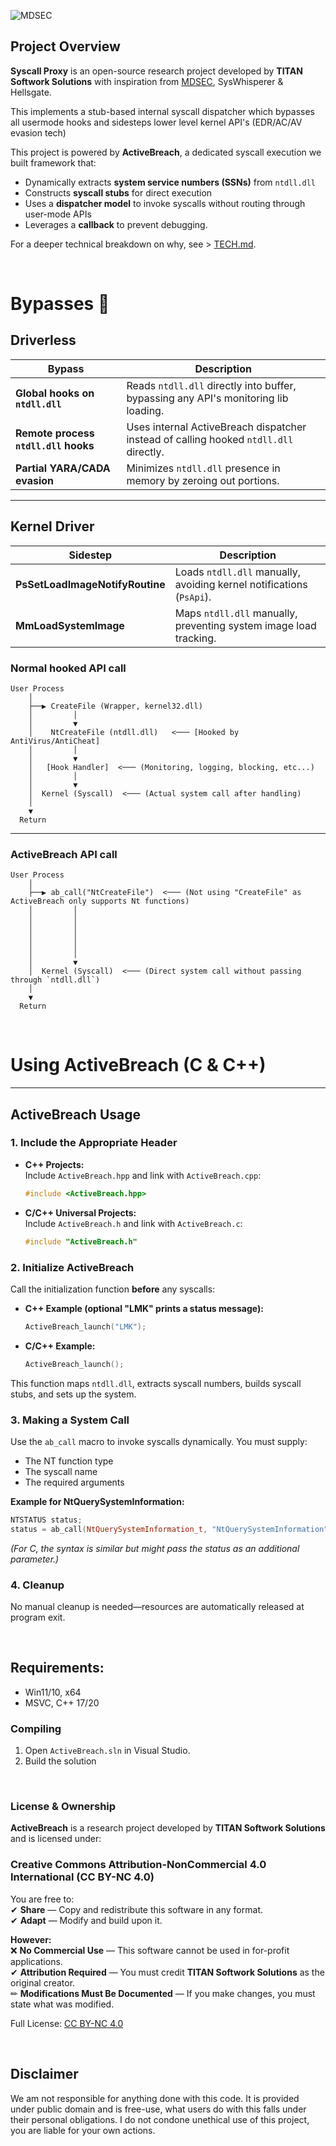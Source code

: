 ![MDSEC](https://www.mdsec.co.uk/wp-content/themes/mdsec/img/mdsec-logo.svg)

## Project Overview  

**Syscall Proxy** is an open-source research project developed by **TITAN Softwork Solutions** with inspiration from [MDSEC](https://www.mdsec.co.uk/2020/12/bypassing-user-mode-hooks-and-direct-invocation-of-system-calls-for-red-teams/), SysWhisperer & Hellsgate.  

This implements a stub-based internal syscall dispatcher which bypasses all usermode hooks and sidesteps lower level kernel API's (EDR/AC/AV evasion tech)

This project is powered by **ActiveBreach**, a dedicated syscall execution we built framework that:
- Dynamically extracts **system service numbers (SSNs)** from `ntdll.dll`
- Constructs **syscall stubs** for direct execution
- Uses a **dispatcher model** to invoke syscalls without routing through user-mode APIs
- Leverages a **callback** to prevent debugging.

For a deeper technical breakdown on why, see > [TECH.md](TECH.md).  

<br>

# Bypasses 🔑

## **Driverless**  

| **Bypass**                                      | **Description**                                                                        |
|-------------------------------------------------|----------------------------------------------------------------------------------------|
| **Global hooks on `ntdll.dll`**                 | Reads `ntdll.dll` directly into buffer, bypassing any API's monitoring lib loading.    |
| **Remote process `ntdll.dll` hooks**            | Uses internal ActiveBreach dispatcher instead of calling hooked `ntdll.dll` directly.  |
| **Partial YARA/CADA evasion**                   | Minimizes `ntdll.dll` presence in memory by zeroing out portions.                      |

---

## **Kernel Driver**  

| **Sidestep**                       | **Description**                                                             |
|------------------------------------|-----------------------------------------------------------------------------|
| **PsSetLoadImageNotifyRoutine**    | Loads `ntdll.dll` manually, avoiding kernel notifications (`PsApi`).        |
| **MmLoadSystemImage**              | Maps `ntdll.dll` manually, preventing system image load tracking.           |


### **Normal hooked API call**
```
User Process
    │
    ├──▶ CreateFile (Wrapper, kernel32.dll)
    │         │
    │         ▼
    │    NtCreateFile (ntdll.dll)   <─── [Hooked by AntiVirus/AntiCheat]
    │         │ 
    │         ▼
    │   [Hook Handler]  <─── (Monitoring, logging, blocking, etc...)
    │         │
    │         ▼
    │  Kernel (Syscall)  <─── (Actual system call after handling)
    │ 
    ▼ 
  Return 
```

---

### **ActiveBreach API call**
```
User Process
    │
    ├──▶ ab_call("NtCreateFile")  <─── (Not using "CreateFile" as ActiveBreach only supports Nt functions)
    │         │
    │         │
    │         │
    │         │
    │         │
    │         │
    │         ▼
    │  Kernel (Syscall)  <─── (Direct system call without passing through `ntdll.dll`)
    │ 
    ▼ 
  Return
```
<br>

# **Using ActiveBreach (C & C++)**

---

## ActiveBreach Usage

### 1. Include the Appropriate Header
- **C++ Projects:**  
  Include `ActiveBreach.hpp` and link with `ActiveBreach.cpp`:
  ```cpp
  #include <ActiveBreach.hpp>
  ```
- **C/C++ Universal Projects:**  
  Include `ActiveBreach.h` and link with `ActiveBreach.c`:
  ```c
  #include "ActiveBreach.h"
  ```

### 2. Initialize ActiveBreach
Call the initialization function **before** any syscalls:
- **C++ Example (optional "LMK" prints a status message):**
  ```cpp
  ActiveBreach_launch("LMK");
  ```
- **C/C++ Example:**
  ```c
  ActiveBreach_launch();
  ```
This function maps `ntdll.dll`, extracts syscall numbers, builds syscall stubs, and sets up the system.

### 3. Making a System Call
Use the `ab_call` macro to invoke syscalls dynamically. You must supply:
- The NT function type
- The syscall name
- The required arguments

**Example for NtQuerySystemInformation:**
```cpp
NTSTATUS status;
status = ab_call(NtQuerySystemInformation_t, "NtQuerySystemInformation", infoClass, buffer, bufferSize, &returnLength);
```
*(For C, the syntax is similar but might pass the status as an additional parameter.)*

### 4. Cleanup
No manual cleanup is needed—resources are automatically released at program exit.

<br>

## Requirements:
- Win11/10, x64
- MSVC, C++ 17/20

### Compiling
1. Open `ActiveBreach.sln` in Visual Studio.
2. Build the solution

<br>

### **License & Ownership**  
**ActiveBreach** is a research project developed by **TITAN Softwork Solutions** and is licensed under: 

### **Creative Commons Attribution-NonCommercial 4.0 International (CC BY-NC 4.0)**  
You are free to:  
✔ **Share** — Copy and redistribute this software in any format.  
✔ **Adapt** — Modify and build upon it.  

**However:**  
❌ **No Commercial Use** — This software cannot be used in for-profit applications.  
✔ **Attribution Required** — You must credit **TITAN Softwork Solutions** as the original creator.  
✏ **Modifications Must Be Documented** — If you make changes, you must state what was modified.  

Full License: [CC BY-NC 4.0](https://creativecommons.org/licenses/by-nc/4.0/)

<br>

## Disclaimer
We am not responsible for anything done with this code. It is provided under public domain and is free-use, what users do with this falls under their personal obligations. I do not condone unethical use of this project, you are liable for your own actions.
